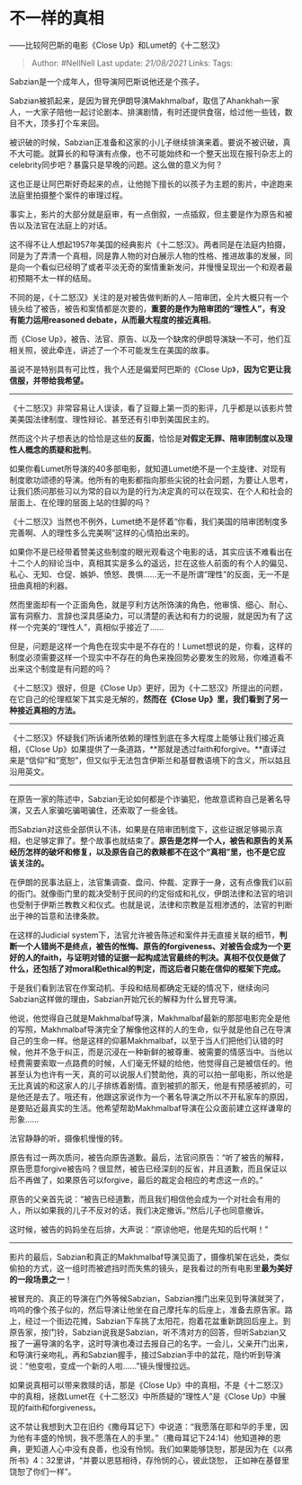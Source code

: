 # 不一样的真相
——比较阿巴斯的电影《Close Up》和Lumet的《十二怒汉》

> Author: #NellNell 
Last update: *21/08/2021* 
Links:
Tags: 

Sabzian是一个成年人，但导演阿巴斯说他还是个孩子。

Sabzian被抓起来，是因为冒充伊朗导演Makhmalbaf，取信了Ahankhah一家人，一大家子陪他一起讨论剧本、排演剧情，有时还提供食宿，给过他一些钱，数目不大，顶多打个车来回。

被识破的时候，Sabzian正准备和这家的小儿子继续排演来着。要说不被识破，真不大可能。就算长的和导演有点像，也不可能始终和一个整天出现在报刊杂志上的celebrity同步吧？暴露只是早晚的问题。这么做的意义为何？

这也正是让阿巴斯好奇起来的点，让他抛下擅长的以孩子为主题的影片，中途跑来法庭里拍摄整个案件的审理过程。

事实上，影片的大部分就是庭审，有一点倒叙，一点插叙，但主要是作为原告和被告以及法官在法庭上的对话。

这不得不让人想起1957年美国的经典影片《十二怒汉》。两者同是在法庭内拍摄，同是为了弄清一个真相，同是靠人物的对白展示人物的性格、推进故事的发展，同是向一个看似已经明了或者平淡无奇的案情重新发问，并慢慢呈现出一个和观者最初预期不太一样的结局。

不同的是，《十二怒汉》关注的是对被告做判断的人－陪审团，全片大概只有一个镜头给了被告，被告和案情都是次要的，**重要的是作为陪审团的“理性人”，有没有能力运用reasoned debate，从而最大程度的接近真相**。

而《Close Up》，被告、法官、原告、以及一个缺席的伊朗导演缺一不可，他们互相关照，彼此牵连，讲述了一个不可能发生在美国的故事。

虽说不是特别具有可比性，我个人还是偏爱阿巴斯的《Close Up》，**因为它更让我信服，并带给我希望。**

---

《十二怒汉》非常容易让人误读，看了豆瓣上第一页的影评，几乎都是以该影片赞美美国法律制度、理性辩论、甚至还有引申到美国民主的。

然而这个片子想表达的恰恰是这些的**反面**，恰恰是**对假定无罪、陪审团制度以及理性人概念的质疑和批判**。

如果你看Lumet所导演的40多部电影，就知道Lumet绝不是一个主旋律、对现有制度歌功颂德的导演。他所有的电影都指向那些尖锐的社会问题，为要让人思考，让我们质问那些习以为常的自以为是的行为决定真的可以在现实、在个人和社会的层面上、在伦理的层面上站的住脚的吗？

《十二怒汉》当然也不例外，Lumet绝不是怀着“你看，我们美国的陪审团制度多完善啊、人的理性多么完美啊”这样的心情拍出来的。

如果你不是已经带着赞美这些制度的眼光观看这个电影的话，其实应该不难看出在十二个人的辩论当中，真相其实是多么的遥远，拦在这些人前面的有个人的偏见、私心、无知、仓促、嫉妒、愤怒、畏惧……无一不是所谓“理性”的反面，无一不是扭曲真相的利器。

然而里面却有一个正面角色，就是亨利方达所饰演的角色，他审慎、细心、耐心、富有洞察力、言辞也深具感染力，可以清楚的表达和有力的说服，就是因为有了这样一个完美的“理性人”，真相似乎接近了……

但是，问题是这样一个角色在现实中是不存在的！Lumet想说的是，你看，这样的制度必须需要这样一个现实中不存在的角色来挽回势必要发生的败局，你难道看不出来这个制度是有问题的吗？

《十二怒汉》很好，但是《Close Up》更好，因为《十二怒汉》所提出的问题，在它自己的伦理框架下其实是无解的，**然而在《Close Up》里，我们看到了另一种接近真相的方法。**

---

《十二怒汉》怀疑我们所诉诸所依赖的理性到底在多大程度上能够让我们接近真相，《Close Up》如果提供了一条道路，**那就是透过faith和forgive。**直译过来是“信仰”和“宽恕”，但又似乎无法包含伊斯兰和基督教语境下的含义，所以姑且沿用英文。

---

在原告一家的陈述中，Sabzian无论如何都是个诈骗犯，他故意谎称自己是著名导演，又去人家骗吃骗喝骗住，还索取了一些金钱。

而Sabzian对这些全部供认不讳，如果是在陪审团制度下，这些证据足够揭示真相，也足够定罪了。整个故事也就结束了。**原告是怎样一个人，被告和原告的关系经历怎样的破坏和修复，以及原告自己的救赎都不在这个“真相”里，也不是它应该关注的。**

在伊朗的民事法庭上，法官集调查、盘问、仲裁、定罪于一身，这有点像我们以前的衙门。就像衙门里的裁决受制于民间的约定俗成和礼仪，伊朗法律和法官的培训也受制于伊斯兰教教义和仪式。也就是说，法律和宗教是互相渗透的，法官的判断出于神的旨意和法律条款。

在这样的Judicial system下，法官允许被告陈述和案件并无直接关联的细节，**判断一个人错尚不是终点，被告的怅悔、原告的forgiveness、对被告会成为一个更好的人的faith，与证明对错的证据一起构成法官最终的判决。真相不仅仅是做了什么，还包括了对moral和ethical的判定，而这后者只能在信仰的框架下完成。**

于是我们看到法官在作案动机、手段和结局都确定无疑的情况下，继续询问Sabzian这样做的理由，Sabzian开始冗长的解释为什么冒充导演。

他说，他觉得自己就是Makhmalbaf导演，Makhmalbaf最新的那部电影完全是他的写照，Makhmalbaf导演完全了解像他这样的人的生命，似乎就是他自己在导演自己的生命一样。他是这样的仰慕Makhmalbaf，以至于当人们把他们认错的时候，他并不急于纠正，而是沉浸在一种新鲜的被尊重、被需要的情感当中。当他以经费需要索取一点路费的时候，人们毫无怀疑的给他，他觉得自己是被信任的。他甚至认为也许有一天，真的可以说服人们赞助他，真的可以拍一部电影，所以他是无比真诚的和这家人的儿子排练着剧情。直到被抓的那天，他是有预感被抓的，可是他还是去了。哦还有，他跟这家说作为一个著名导演之所以不开私家车的原因，是要贴近最真实的生活。他希望帮助Makhmalbaf导演在公众面前建立这样谦卑的形象……

法官静静的听，摄像机慢慢的转。

原告有过一两次质问，被告向原告道歉。最后，法官问原告：“听了被告的解释，原告愿意forgive被告吗？很显然，被告已经深刻的反省，并且道歉，而且保证以后不再做了，如果原告可以forgive，最后的裁定会相应的考虑这一点的。”

原告的父亲首先说：“被告已经道歉，而且我们相信他会成为一个对社会有用的人，所以如果我的儿子不反对的话，我们决定撤诉。”然后儿子也同意撤诉。

这时候，被告的妈妈坐在后排，大声说：“原谅他吧，他是先知的后代啊！”

---

影片的最后，Sabzian和真正的Makhmalbaf导演见面了，摄像机架在远处，类似偷拍的方式，这一组时而被遮挡时而失焦的镜头，是我看过的所有电影里**最为美好的一段场景之一**！

被冒充的、真正的导演在门外等候Sabzian，Sabzian推门出来见到导演就哭了，呜呜的像个孩子似的，然后导演让他坐在自己摩托车的后座上，准备去原告家。路上，经过一个街边花摊，Sabzian下车挑了太阳花，抱着花盆重新跳回后座上。到原告家，按门铃，Sabzian说我是Sabzian，听不清对方的回答，但听Sabzian又报了一遍导演的名字，这时导演也凑过去报自己的名字。一会儿，父亲开门出来，和导演行亲吻礼，再和Sabzian握手，接过Sabzian手中的盆花，隐约听到导演说：“他变啦，变成一个新的人啦……”镜头慢慢拉远。

如果说真相可以带来救赎的话，那是《Close Up》中的真相，不是《十二怒汉》中的真相，拯救Lumet在《十二怒汉》中所质疑的“理性人”是《Close Up》中展现的faith和forgiveness。

这不禁让我想到大卫在旧约《撒母耳记下》中说道：“我愿落在耶和华的手里，因为他有丰盛的怜悯，我不愿落在人的手里。”（撒母耳记下24:14）他知道神的恩典，更知道人心中没有良善，也没有怜悯。我们如果能够饶恕，那是因为在《以弗所书》4：32里讲，“并要以恩慈相待，存怜悯的心，彼此饶恕， 正如神在基督里饶恕了你们一样”。